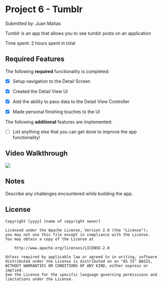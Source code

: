 # Project 6 - Tumblr

Submitted by: Juan Matias

Tumblr is an app that allows you to see tumblr posts on an application  

Time spent: 2 hours spent in total

## Required Features

The following **required** functionality is completed:

- [X] Setup navigation to the Detail Screen
- [X] Created the Detail View UI
- [X] Add the ability to pass data to the Detail View Controller
- [X] Made personal finishing touches to the UI


The following **additional** features are implemented:

- [ ] List anything else that you can get done to improve the app functionality!

## Video Walkthrough

<div>
    <a href="https://www.loom.com/share/9a12bf5b25f74f5ab469370498107204">
    </a>
    <a href="https://www.loom.com/share/9a12bf5b25f74f5ab469370498107204">
      <img style="max-width:300px;" src="https://cdn.loom.com/sessions/thumbnails/9a12bf5b25f74f5ab469370498107204-with-play.gif">
    </a>
  </div>

## Notes

Describe any challenges encountered while building the app.

## License

    Copyright [yyyy] [name of copyright owner]

    Licensed under the Apache License, Version 2.0 (the "License");
    you may not use this file except in compliance with the License.
    You may obtain a copy of the License at

        http://www.apache.org/licenses/LICENSE-2.0

    Unless required by applicable law or agreed to in writing, software
    distributed under the License is distributed on an "AS IS" BASIS,
    WITHOUT WARRANTIES OR CONDITIONS OF ANY KIND, either express or implied.
    See the License for the specific language governing permissions and
    limitations under the License.
